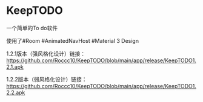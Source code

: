# KeepTODO

一个简单的To do软件

使用了#Room #AnimatedNavHost #Material 3 Design 

1.2.1版本（强风格化设计）链接：https://github.com/Roccc10/KeepTODO/blob/main/app/release/KeepTODO1.2.1.apk

1.2.2版本（弱风格化设计）链接：https://github.com/Roccc10/KeepTODO/blob/main/app/release/KeepTODO1.2.2.apk